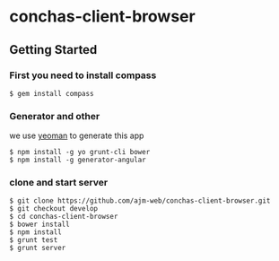 conchas-client-browser
======================

## Getting Started

### First you need to install compass

```
$ gem install compass
```

### Generator and other

we use [yeoman](http://yeoman.io/) to generate this app

```
$ npm install -g yo grunt-cli bower
$ npm install -g generator-angular
```

### clone and start server
```
$ git clone https://github.com/ajm-web/conchas-client-browser.git
$ git checkout develop
$ cd conchas-client-browser
$ bower install
$ npm install
$ grunt test
$ grunt server
```
